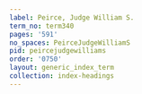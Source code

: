 ```yaml
---
label: Peirce, Judge William S.
term_no: term340
pages: '591'
no_spaces: PeirceJudgeWilliamS
pid: peircejudgewilliams
order: '0750'
layout: generic_index_term
collection: index-headings
---
```

